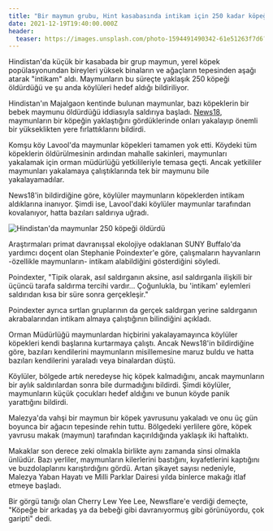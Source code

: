 ```yaml
---
title: "Bir maymun grubu, Hint kasabasında intikam için 250 kadar köpeği öldürdü!"
date: 2021-12-19T19:40:00.000Z
header:
  teaser: https://images.unsplash.com/photo-1594491490342-61e51263f7d6?ixlib=rb-1.2.1&ixid=MnwxMjA3fDB8MHxwaG90by1wYWdlfHx8fGVufDB8fHx8&auto=format&fit=crop&w=1470&q=80
---
```

Hindistan'da küçük bir kasabada bir grup maymun, yerel köpek popülasyonundan bireyleri yüksek binaların ve ağaçların tepesinden aşağı atarak "intikam" aldı. Maymunların bu süreçte yaklaşık 250 köpeği öldürdüğü ve şu anda köylüleri hedef aldığı bildiriliyor.

Hindistan'ın Majalgaon kentinde bulunan maymunlar, bazı köpeklerin bir bebek maymunu öldürdüğü iddiasıyla saldırıya başladı. [News18](https://www.news18.com/news/india/revenge-of-the-apes-monkeys-in-mahas-beed-on-a-murderous-rampage-after-dogs-kill-one-of-their-infants-4565003.html), maymunların bir köpeğin yaklaştığını gördüklerinde onları yakalayıp önemli bir yükseklikten yere fırlattıklarını bildirdi.

Komşu köy Lavool'da maymunlar köpekleri tamamen yok etti. Köydeki tüm köpeklerin öldürülmesinin ardından mahalle sakinleri, maymunları yakalamak için orman müdürlüğü yetkilileriyle temasa geçti. Ancak yetkililer maymunları yakalamaya çalıştıklarında tek bir maymunu bile yakalayamadılar.

News18'in bildirdiğine göre, köylüler maymunların köpeklerden intikam aldıklarına inanıyor. Şimdi ise, Lavool'daki köylüler maymunlar tarafından kovalanıyor, hatta bazıları saldırıya uğradı.

![Hindistan'da maymunlar 250 köpeği öldürdü](https://i.dailymail.co.uk/1s/2021/12/17/14/51918883-10320853-Enraged_monkeys_have_killed_250_dogs_in_an_Indian_district_by_dr-m-2_1639750988617.jpg)

Araştırmaları primat davranışsal ekolojiye odaklanan SUNY Buffalo'da yardımcı doçent olan Stephanie Poindexter'e göre, çalışmaların hayvanların -özellikle maymunların- intikam alabildiğini gösterdiğini söyledi.

Poindexter, "Tipik olarak, asıl saldırganın aksine, asıl saldırganla ilişkili bir üçüncü tarafa saldırma tercihi vardır... Çoğunlukla, bu 'intikam' eylemleri saldırıdan kısa bir süre sonra gerçekleşir."

Poindexter ayrıca sırtlan gruplarının da gerçek saldırgan yerine saldırganın akrabalarından intikam almaya çalıştığının bilindiğini açıkladı.

Orman Müdürlüğü maymunlardan hiçbirini yakalayamayınca köylüler köpekleri kendi başlarına kurtarmaya çalıştı. Ancak News18'in bildirdiğine göre, bazıları kendilerini maymunların misillemesine maruz buldu ve hatta bazıları kendilerini yaraladı veya binalardan düştü.

Köylüler, bölgede artık neredeyse hiç köpek kalmadığını, ancak maymunların bir aylık saldırılardan sonra bile durmadığını bildirdi. Şimdi köylüler, maymunların küçük çocukları hedef aldığını ve bunun köyde panik yarattığını bildirdi.

Malezya'da vahşi bir maymun bir köpek yavrusunu yakaladı ve onu üç gün boyunca bir ağacın tepesinde rehin tuttu. Bölgedeki yerlilere göre, köpek yavrusu makak (maymun) tarafından kaçırıldığında yaklaşık iki haftalıktı.

Makaklar son derece zeki olmakla birlikte aynı zamanda sinsi olmakla ünlüdür. Bazı yerliler, maymunların kilerlerini bastığını, kıyafetlerini kaptığını ve buzdolaplarını karıştırdığını gördü. Artan şikayet sayısı nedeniyle, Malezya Yaban Hayatı ve Milli Parklar Dairesi yılda binlerce makağı itlaf etmeye başladı.

Bir görgü tanığı olan Cherry Lew Yee Lee, Newsflare'e verdiği demeçte, "Köpeğe bir arkadaş ya da bebeği gibi davranıyormuş gibi görünüyordu, çok garipti" dedi.
